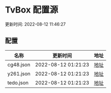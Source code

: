 
# TvBox 配置源

更新时间: 2022-08-12 11:46:27


## 配置

|   名称  | 更新时间  |地址  |
|  ----  | ----  |----  |
|  cg48.json | 2022-08-12 01:21:23 |[地址](https://box.okeybox.top/tv/cg48.json) |
|  y261.json | 2022-08-12 01:21:23 |[地址](https://box.okeybox.top/tv/y261.json) |
|  tedo.json | 2022-08-12 01:21:23 |[地址](https://box.okeybox.top/tv/tedo.json) |
  
    